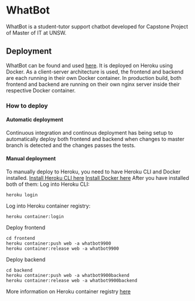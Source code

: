 # WhatBot
WhatBot is a student-tutor support chatbot developed for Capstone Project of Master of IT at UNSW. 

## Deployment
WhatBot can be found and used [here](https://whatbot9900.herokuapp.com/). 
It is deployed on Heroku using Docker. As a client-server architecture is used, the frontend and backend are each running in their own Docker container. In production build, both frontend and backend are running on their own nginx server inside their respective Docker container.

### How to deploy
#### Automatic deployment
Continuous integration and continous deployment has being setup to automatically deploy both frontend and backend when changes to master branch is detected and the changes passes the tests.

#### Manual deployment
To manually deploy to Heroku, you need to have Heroku CLI and Docker installed. 
[Install Heroku CLI here](https://devcenter.heroku.com/articles/heroku-cli)
[Install Docker here](https://docs.docker.com/install/)
After you have installed both of them:
Log into Heroku CLI:
```
heroku login
```
Log into Heroku container registry:
```
heroku container:login
```
Deploy frontend
```
cd frontend
heroku container:push web -a whatbot9900
heroku container:release web -a whatbot9900
```
Deploy backend
```
cd backend
heroku container:push web -a whatbot9900backend
heroku container:release web -a whatbot9900backend
```
More information on Heroku container registry [here](https://devcenter.heroku.com/articles/container-registry-and-runtime)